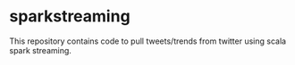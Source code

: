 # sparkstreaming
This repository contains code to pull tweets/trends from twitter using scala spark streaming.
